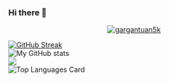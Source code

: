 ### Hi there 👋

<p align="center"> <a href="https://github.com/ryo-ma/github-profile-trophy"><img src="https://github-profile-trophy.vercel.app/?username=electroNBS&theme=radical&column=8&margin-w=15&margin-h=15&rank=-?" alt="gargantuan5k" /></a> </p>

[![GitHub Streak](http://github-readme-streak-stats.herokuapp.com?user=electroNBS)](https://git.io/streak-stats) <br>
![My GitHub stats](https://github-readme-stats.vercel.app/api?username=electroNBS&show_icons=true&theme=dark&count_private=true) <br>
<img src="https://profile-counter.glitch.me/electroNBS/count.svg" />
<br>
![Top Languages Card](https://github-readme-stats.vercel.app/api/top-langs/?username=electroNBS)


